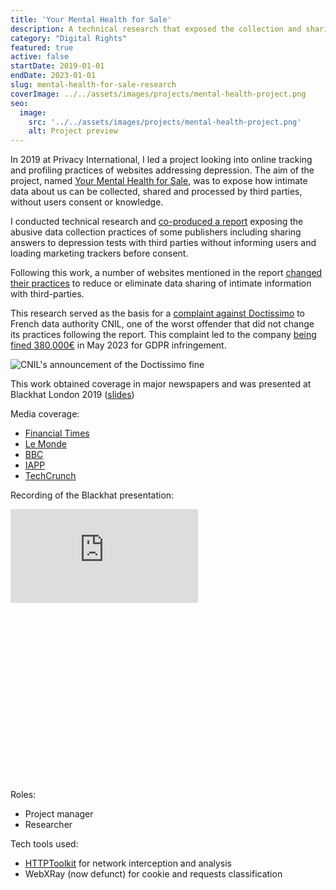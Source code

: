 ```yaml
---
title: 'Your Mental Health for Sale'
description: A technical research that exposed the collection and sharing of sensitive health data, has obtained coverage in major newspapers, creating impact in the form of regulatory action and changes in company practices.
category: "Digital Rights"
featured: true
active: false
startDate: 2019-01-01
endDate: 2023-01-01
slug: mental-health-for-sale-research
coverImage: ../../assets/images/projects/mental-health-project.png
seo:
  image:
    src: '../../assets/images/projects/mental-health-project.png'
    alt: Project preview
---
```


In 2019 at Privacy International, I led a project looking into online tracking and profiling practices of websites addressing depression. The aim of the project, named [Your Mental Health for Sale](https://privacyinternational.org/campaigns/your-mental-health-sale), was to expose how intimate data about us can be collected, shared and processed by third parties, without users consent or knowledge.

I conducted technical research and [co-produced a report](https://privacyinternational.org/node/3193) exposing the abusive data collection practices of some publishers including sharing answers to depression tests with third parties without informing users and loading marketing trackers before consent.

Following this work, a number of websites mentioned in the report [changed their practices](https://privacyinternational.org/report/3351/mental-health-websites-dont-have-sell-your-data-most-still-do) to reduce or eliminate data sharing of intimate information with third-parties.

This research served as the basis for a [complaint against Doctissimo](https://privacyinternational.org/legal-action/complaint-against-doctissimo) to French data authority CNIL, one of the worst offender that did not change its practices following the report. This complaint led to the company [being fined 380,000€](https://www.cnil.fr/en/health-data-and-use-cookies-doctissimo-fined-eu380000) in May 2023 for GDPR infringement.

![CNIL's announcement of the Doctissimo fine](@/assets/images/projects/mental-health-cnil-screenshot.png)

This work obtained coverage in major newspapers and was presented at Blackhat London 2019 ([slides](https://i.blackhat.com/eu-19/Wednesday/eu-19-Bendinelli-Is-Your-Mental-Health-For-Sale.pdf))

Media coverage:
- [Financial Times](https://www.ft.com/content/0fbf4d8e-022b-11ea-be59-e49b2a136b8d)
- [Le Monde](https://www.lemonde.fr/economie/article/2019/09/04/donnees-personnelles-les-mauvaises-pratiques-des-sites-de-sante_5506226_3234.html)
- [BBC](https://www.bbc.co.uk/news/technology-49578500)
- [IAPP](https://iapp.org/resources/article/your-mental-health-for-sale-privacy-international-report/)
- [TechCrunch](https://techcrunch.com/2019/09/04/mental-health-websites-in-europe-found-sharing-user-data-for-ads/)

Recording of the Blackhat presentation:

<div class="relative w-full" style="padding-bottom: 56.25%;">
  <iframe 
    title="Is Your Mental Health for Sale?" 
    class="absolute top-0 left-0 w-full h-full"
    src="https://media.privacyinternational.org/videos/embed/22b01a52-e9bb-4de1-8bc5-14203a4621e3" 
    frameborder="0" 
    allowfullscreen="" 
    sandbox="allow-same-origin allow-scripts allow-popups allow-forms">
  </iframe>
</div>

Roles: 
- Project manager
- Researcher

Tech tools used: 
- [HTTPToolkit](https://httptoolkit.com/) for network interception and analysis
- WebXRay (now defunct) for cookie and requests classification     